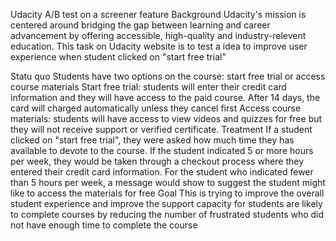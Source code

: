 Udacity A/B test on a screener feature
Background
Udacity's mission is centered around bridging the gap between learning and career advancement by offering accessible, high-quality and industry-relevent education. This task on Udacity website is to test a idea to improve user experience when student clicked on "start free trial"

Statu quo
Students have two options on the course: start free trial or access course materials
Start free trial: students will enter their credit card information and they will have access to the paid course. After 14 days, the card will charged automatically unless they cancel first
Access course materials: students will have access to view videos and quizzes for free but they will not receive support or verified certificate.
Treatment
If a student clicked on "start free trial", they were asked how much time they has available to devote to the course.
If the student indicated 5 or more hours per week, they would be taken through a checkout process where they entered their credit card information.
For the student who indicated fewer than 5 hours per week, a message would show to suggest the student might like to access the materials for free
Goal
This is trying to improve the overall student experience and improve the support capacity for students are likely to complete courses by reducing the number of frustrated students who did not have enough time to complete the course
